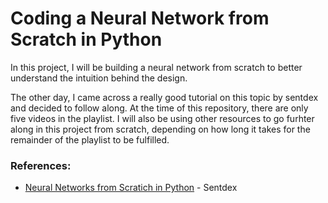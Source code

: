 # Coding a Neural Network from Scratch in Python
In this project, I will be building a neural network from scratch to better understand the intuition behind the design.

The other day, I came across a really good tutorial on this topic by sentdex and decided to follow along.  At the time of this repository, there are only five videos in the playlist.  I will also be using other resources to go furhter along in this project from scratch, depending on how long it takes for the remainder of the playlist to be fulfilled.  


### References:

* [Neural Networks from Scratich in Python](https://www.youtube.com/playlist?list=PLQVvvaa0QuDcjD5BAw2DxE6OF2tius3V3) - Sentdex 